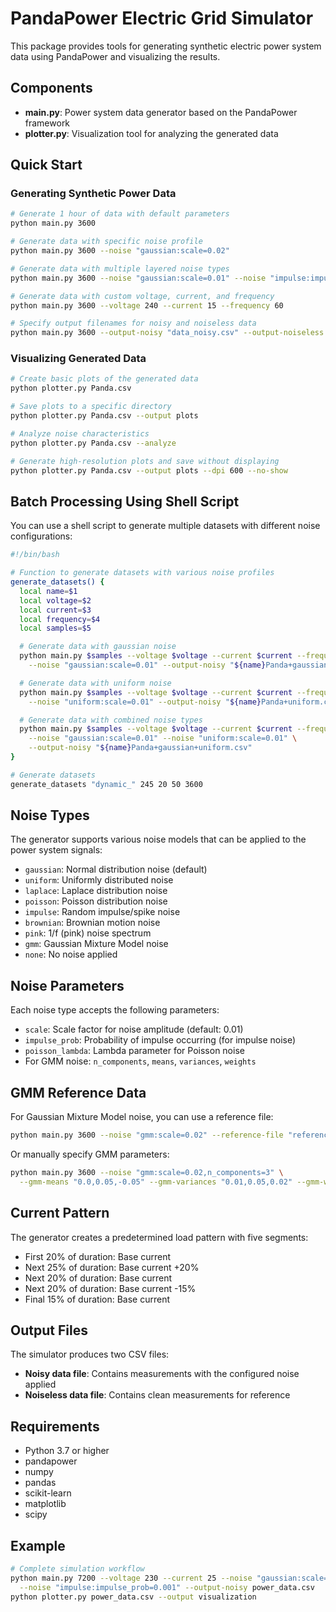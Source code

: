 # PandaPower Electric Grid Simulator

This package provides tools for generating synthetic electric power system data using PandaPower and visualizing the results.

## Components

- **main.py**: Power system data generator based on the PandaPower framework
- **plotter.py**: Visualization tool for analyzing the generated data

## Quick Start

### Generating Synthetic Power Data

```bash
# Generate 1 hour of data with default parameters
python main.py 3600

# Generate data with specific noise profile
python main.py 3600 --noise "gaussian:scale=0.02"

# Generate data with multiple layered noise types
python main.py 3600 --noise "gaussian:scale=0.01" --noise "impulse:impulse_prob=0.005"

# Generate data with custom voltage, current, and frequency
python main.py 3600 --voltage 240 --current 15 --frequency 60

# Specify output filenames for noisy and noiseless data
python main.py 3600 --output-noisy "data_noisy.csv" --output-noiseless "data_clean.csv"
```

### Visualizing Generated Data

```bash
# Create basic plots of the generated data
python plotter.py Panda.csv

# Save plots to a specific directory
python plotter.py Panda.csv --output plots

# Analyze noise characteristics
python plotter.py Panda.csv --analyze

# Generate high-resolution plots and save without displaying
python plotter.py Panda.csv --output plots --dpi 600 --no-show
```

## Batch Processing Using Shell Script

You can use a shell script to generate multiple datasets with different noise configurations:

```bash
#!/bin/bash

# Function to generate datasets with various noise profiles
generate_datasets() {
  local name=$1
  local voltage=$2
  local current=$3
  local frequency=$4
  local samples=$5

  # Generate data with gaussian noise
  python main.py $samples --voltage $voltage --current $current --frequency $frequency \
    --noise "gaussian:scale=0.01" --output-noisy "${name}Panda+gaussian1.csv"

  # Generate data with uniform noise
  python main.py $samples --voltage $voltage --current $current --frequency $frequency \
    --noise "uniform:scale=0.01" --output-noisy "${name}Panda+uniform.csv"

  # Generate data with combined noise types
  python main.py $samples --voltage $voltage --current $current --frequency $frequency \
    --noise "gaussian:scale=0.01" --noise "uniform:scale=0.01" \
    --output-noisy "${name}Panda+gaussian+uniform.csv"
}

# Generate datasets
generate_datasets "dynamic_" 245 20 50 3600
```

## Noise Types

The generator supports various noise models that can be applied to the power system signals:

- `gaussian`: Normal distribution noise (default)
- `uniform`: Uniformly distributed noise
- `laplace`: Laplace distribution noise
- `poisson`: Poisson distribution noise
- `impulse`: Random impulse/spike noise
- `brownian`: Brownian motion noise
- `pink`: 1/f (pink) noise spectrum
- `gmm`: Gaussian Mixture Model noise
- `none`: No noise applied

## Noise Parameters

Each noise type accepts the following parameters:

- `scale`: Scale factor for noise amplitude (default: 0.01)
- `impulse_prob`: Probability of impulse occurring (for impulse noise)
- `poisson_lambda`: Lambda parameter for Poisson noise
- For GMM noise: `n_components`, `means`, `variances`, `weights`

## GMM Reference Data

For Gaussian Mixture Model noise, you can use a reference file:

```bash
python main.py 3600 --noise "gmm:scale=0.02" --reference-file "reference_data.csv"
```

Or manually specify GMM parameters:

```bash
python main.py 3600 --noise "gmm:scale=0.02,n_components=3" \
  --gmm-means "0.0,0.05,-0.05" --gmm-variances "0.01,0.05,0.02" --gmm-weights "0.6,0.3,0.1"
```

## Current Pattern

The generator creates a predetermined load pattern with five segments:

- First 20% of duration: Base current
- Next 25% of duration: Base current +20%
- Next 20% of duration: Base current
- Next 20% of duration: Base current -15%
- Final 15% of duration: Base current

## Output Files

The simulator produces two CSV files:

- **Noisy data file**: Contains measurements with the configured noise applied
- **Noiseless data file**: Contains clean measurements for reference

## Requirements

- Python 3.7 or higher
- pandapower
- numpy
- pandas
- scikit-learn
- matplotlib
- scipy

## Example

```bash
# Complete simulation workflow
python main.py 7200 --voltage 230 --current 25 --noise "gaussian:scale=0.015" \
  --noise "impulse:impulse_prob=0.001" --output-noisy power_data.csv
python plotter.py power_data.csv --output visualization
```
